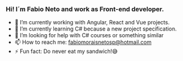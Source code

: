 ### Hi! I´m Fabio Neto and work as Front-end developer.

- 🔭 I’m currently working with Angular, React and Vue projects.
- 🌱 I’m currently learning C# because a new project specification. 
- 🤔 I’m looking for help with C# courses or something similar
- 📫 How to reach me: fabiomoraisnetosp@hotmail.com
- ⚡ Fun fact: Do never eat my sandwich!😅
